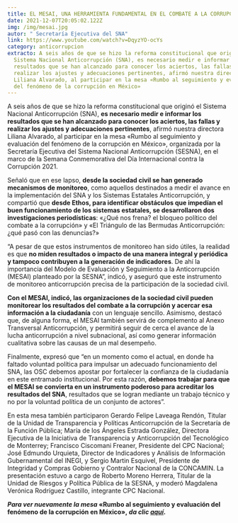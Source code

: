 ```yaml
---
title: EL MESAI, UNA HERRAMIENTA FUNDAMENTAL EN EL COMBATE A LA CORRUPCIÓN
date: 2021-12-07T20:05:02.122Z
img: /img/mesai.jpg
autor: " Secretaría Ejecutiva del SNA"
link: https://www.youtube.com/watch?v=DqyzYO-ocYs
category: anticorrupcion
extracto: A seis años de que se hizo la reforma constitucional que originó el
  Sistema Nacional Anticorrupción (SNA), es necesario medir e informar los
  resultados que se han alcanzado para conocer los aciertos, las fallas y
  realizar los ajustes y adecuaciones pertinentes, afirmó nuestra directora
  Liliana Alvarado, al participar en la mesa «Rumbo al seguimiento y evaluación
  del fenómeno de la corrupción en México»
---
```

<!--StartFragment-->

A seis años de que se hizo la reforma constitucional que originó el Sistema Nacional Anticorrupción (SNA), **es necesario medir e informar los resultados que se han alcanzado para conocer los aciertos, las fallas y realizar los ajustes y adecuaciones pertinentes**, afirmó nuestra directora Liliana Alvarado, al participar en la mesa «Rumbo al seguimiento y evaluación del fenómeno de la corrupción en México», organizada por la Secretaría Ejecutiva del Sistema Nacional Anticorrupción (SESNA), en el marco de la Semana Conmemorativa del Día Internacional contra la Corrupción 2021.

Señaló que en ese lapso, **desde la sociedad civil se han generado mecanismos de monitoreo**, como aquellos destinados a medir el avance en la implementación del SNA y los Sistemas Estatales Anticorrupción, y compartió que **desde Ethos, para identificar obstáculos que impedían el buen funcionamiento de los sistemas estatales, se desarrollaron dos investigaciones periodísticas**: «¿Qué nos frena? el bloqueo político del combate a la corrupción» y «El Triángulo de las Bermudas Anticorrupción: ¿qué pasó con las denuncias?»

“A pesar de que estos instrumentos de monitoreo han sido útiles, la realidad es que **no miden resultados o impacto de una manera integral y periódica y tampoco contribuyen a la generación de indicadores**. De ahí la importancia del Modelo de Evaluación y Seguimiento a la Anticorrupción (MESAI) planteado por la SESNA”, indicó, y aseguró que este instrumento de monitoreo anticorrupción precisa de la participación de la sociedad civil.

**Con el MESAI, indicó, las organizaciones de la sociedad civil pueden monitorear los resultados del combate a la corrupción y acercar esa información a la ciudadanía** con un lenguaje sencillo. Asimismo, destacó que, de alguna forma, el MESAI también servirá de complemento al Anexo Transversal Anticorrupción, y permitirá seguir de cerca el avance de la lucha anticorrupción a nivel subnacional, así como generar información cualitativa sobre las causas de un mal desempeño.

Finalmente, expresó que “en un momento como el actual, en donde ha faltado voluntad política para impulsar un adecuado funcionamiento del SNA, las OSC debemos apostar por fortalecer la confianza de la ciudadanía en este entramado institucional. Por esta razón, **debemos trabajar para que el MESAI se convierta en un instrumento poderoso para acreditar los resultados del SNA**, resultados que se logran mediante un trabajo técnico y no por la voluntad política de un conjunto de actores”.

En esta mesa también participaron Gerardo Felipe Laveaga Rendón, Titular de la Unidad de Transparencia y Políticas Anticorrupción de la Secretaría de la Función Pública; María de los Ángeles Estrada González, Directora Ejecutiva de la Iniciativa de Transparencia y Anticorrupción del Tecnológico de Monterrey; Francisco Ciscomani Freaner, Presidente del CPC Nacional; José Edmundo Urquieta, Director de Indicadores y Análisis de Información Gubernamental del INEGI, y Sergio Martin Esquivel, Presidente de Integridad y Compras Gobierno y Contralor Nacional de la CONCAMIN. La presentación estuvo a cargo de Roberto Moreno Herrera, Titular de la Unidad de Riesgos y Política Pública de la SESNA, y moderó Magdalena Verónica Rodríguez Castillo, integrante CPC Nacional.

***Para ver nuevamente la mesa* «Rumbo al seguimiento y evaluación del fenómeno de la corrupción en México», *da clic [aquí](https://www.youtube.com/watch?v=DqyzYO-ocYs)*.**

<!--EndFragment-->